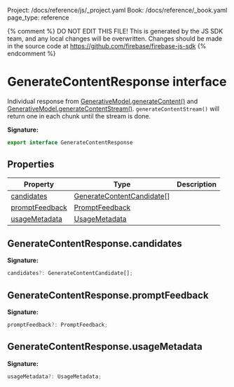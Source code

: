 Project: /docs/reference/js/_project.yaml
Book: /docs/reference/_book.yaml
page_type: reference

{% comment %}
DO NOT EDIT THIS FILE!
This is generated by the JS SDK team, and any local changes will be
overwritten. Changes should be made in the source code at
https://github.com/firebase/firebase-js-sdk
{% endcomment %}

# GenerateContentResponse interface
Individual response from [GenerativeModel.generateContent()](./ai.generativemodel.md#generativemodelgeneratecontent) and [GenerativeModel.generateContentStream()](./ai.generativemodel.md#generativemodelgeneratecontentstream)<!-- -->. `generateContentStream()` will return one in each chunk until the stream is done.

<b>Signature:</b>

```typescript
export interface GenerateContentResponse 
```

## Properties

|  Property | Type | Description |
|  --- | --- | --- |
|  [candidates](./ai.generatecontentresponse.md#generatecontentresponsecandidates) | [GenerateContentCandidate](./ai.generatecontentcandidate.md#generatecontentcandidate_interface)<!-- -->\[\] |  |
|  [promptFeedback](./ai.generatecontentresponse.md#generatecontentresponsepromptfeedback) | [PromptFeedback](./ai.promptfeedback.md#promptfeedback_interface) |  |
|  [usageMetadata](./ai.generatecontentresponse.md#generatecontentresponseusagemetadata) | [UsageMetadata](./ai.usagemetadata.md#usagemetadata_interface) |  |

## GenerateContentResponse.candidates

<b>Signature:</b>

```typescript
candidates?: GenerateContentCandidate[];
```

## GenerateContentResponse.promptFeedback

<b>Signature:</b>

```typescript
promptFeedback?: PromptFeedback;
```

## GenerateContentResponse.usageMetadata

<b>Signature:</b>

```typescript
usageMetadata?: UsageMetadata;
```
